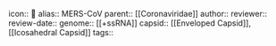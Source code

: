 icon:: 🦠
alias:: MERS-CoV
parent:: [[Coronaviridae]] 
author::
reviewer::
review-date::
genome:: [[+ssRNA]] 
capsid:: [[Enveloped Capsid]], [[Icosahedral Capsid]] 
tags::
